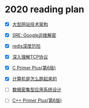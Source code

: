 # 2020 reading plan

- [x] [大型网站技术架构]()

- [x] [SRE: Google运维解密]()

- [x] [redis深度历险]()

- [x] [深入理解TCP协议]()

- [x] [C Primer Plus(第6版)](https://book.douban.com/subject/26792521/)

- [x] [计算机是怎么跑起来的](https://book.douban.com/subject/26397183/)

- [ ] [数据密集型应用系统设计](https://book.douban.com/subject/30329536//)

- [ ] [C++ Primer Plus(第6版)](https://book.douban.com/subject/10789789/)

  

